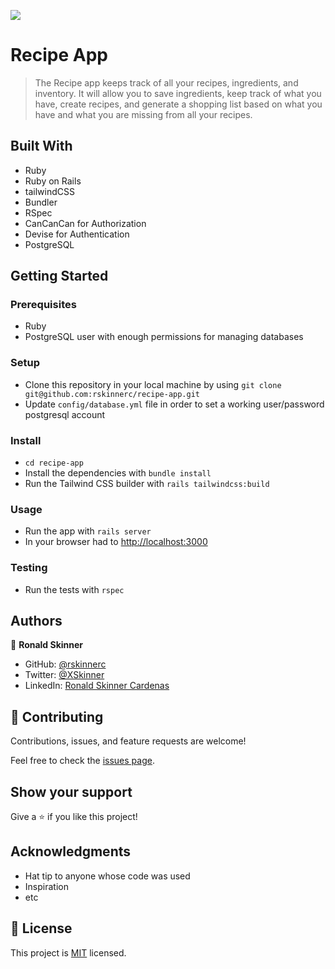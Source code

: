 ![](https://img.shields.io/badge/Microverse-blueviolet)

# Recipe App

> The Recipe app keeps track of all your recipes, ingredients, and inventory. It will allow you to save ingredients, keep track of what you have, create recipes, and generate a shopping list based on what you have and what you are missing from all your recipes.


## Built With

- Ruby
- Ruby on Rails
- tailwindCSS
- Bundler
- RSpec
- CanCanCan for Authorization
- Devise for Authentication
- PostgreSQL

## Getting Started



### Prerequisites
- Ruby
- PostgreSQL user with enough permissions for managing databases

### Setup
- Clone this repository in your local machine by using `git clone git@github.com:rskinnerc/recipe-app.git`
- Update `config/database.yml` file in order to set a working user/password postgresql account
### Install
- `cd recipe-app`
- Install the dependencies with `bundle install`
- Run the Tailwind CSS builder with `rails tailwindcss:build`

### Usage
- Run the app with `rails server`
- In your browser had to [http://localhost:3000](http://localhost:3000)

### Testing
- Run the tests with `rspec`
## Authors

👤 **Ronald Skinner**

- GitHub: [@rskinnerc](https://github.com/rskinnerc)
- Twitter: [@XSkinner](https://twitter.com/XSkinner)
- LinkedIn: [Ronald Skinner Cardenas](https://www.linkedin.com/in/rskinnerc/)

## 🤝 Contributing

Contributions, issues, and feature requests are welcome!

Feel free to check the [issues page](../../issues/).

## Show your support

Give a ⭐️ if you like this project!

## Acknowledgments

- Hat tip to anyone whose code was used
- Inspiration
- etc

## 📝 License

This project is [MIT](./LICENSE) licensed.
